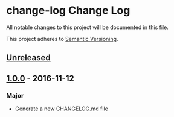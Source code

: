 # change-log Change Log

All notable changes to this project will be documented in this file.

This project adheres to [Semantic Versioning](http://semver.org/).

## [Unreleased]
 
## [1.0.0] - 2016-11-12
### Major
- Generate a new CHANGELOG.md file

[Unreleased]: https://github.com/majgis/change-log/compare/v1.0.0...master
[1.0.0]: https://github.com/majgis/change-log/commits/v1.0.0
